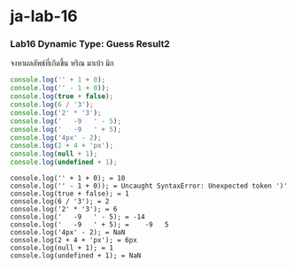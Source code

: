 # ja-lab-16
### Lab16 Dynamic Type: Guess Result2
จงหาผลลัพธ์ที่เกิดขึ้น
หริณ มาเบ้า มิก

```JavaScript
console.log('' + 1 + 0);
console.log('' - 1 + 0)); 
console.log(true + false);
console.log(6 / '3');
console.log('2' * '3');
console.log('   -9   ' - 5);
console.log('   -9   ' + 5);
console.log('4px' - 2);
console.log(2 + 4 + 'px');
console.log(null + 1);
console.log(undefined + 1);
```
```shell
console.log('' + 1 + 0); = 10
console.log('' - 1 + 0)); = Uncaught SyntaxError: Unexpected token ')'
console.log(true + false); = 1
console.log(6 / '3'); = 2
console.log('2' * '3'); = 6
console.log('   -9   ' - 5); = -14
console.log('   -9   ' + 5); =    -9   5
console.log('4px' - 2); = NaN
console.log(2 + 4 + 'px'); = 6px
console.log(null + 1); = 1
console.log(undefined + 1); = NaN
```
